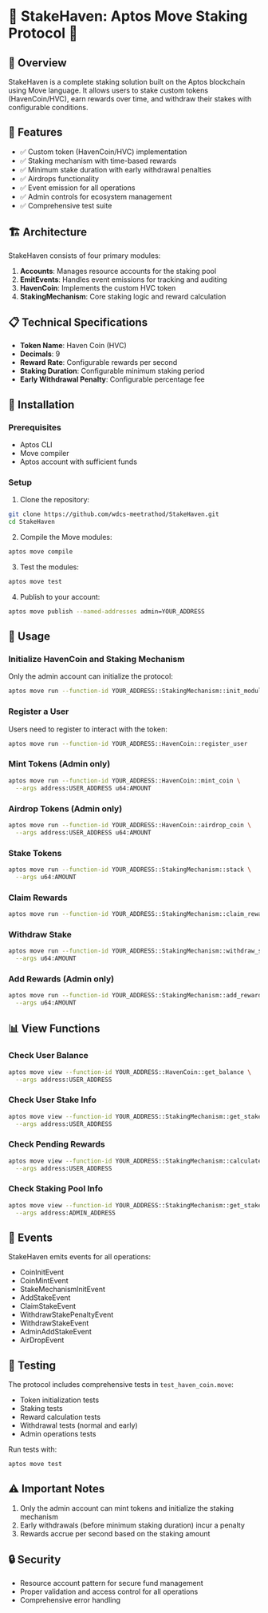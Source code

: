 # 🏦 StakeHaven: Aptos Move Staking Protocol 🚀

## 📜 Overview

StakeHaven is a complete staking solution built on the Aptos blockchain using Move language. It allows users to stake custom tokens (HavenCoin/HVC), earn rewards over time, and withdraw their stakes with configurable conditions.

## 🌟 Features

- ✅ Custom token (HavenCoin/HVC) implementation
- ✅ Staking mechanism with time-based rewards
- ✅ Minimum stake duration with early withdrawal penalties
- ✅ Airdrops functionality
- ✅ Event emission for all operations
- ✅ Admin controls for ecosystem management
- ✅ Comprehensive test suite

## 🏗️ Architecture

StakeHaven consists of four primary modules:

1. **Accounts**: Manages resource accounts for the staking pool
2. **EmitEvents**: Handles event emissions for tracking and auditing
3. **HavenCoin**: Implements the custom HVC token
4. **StakingMechanism**: Core staking logic and reward calculation

## 📋 Technical Specifications

- **Token Name**: Haven Coin (HVC)
- **Decimals**: 9
- **Reward Rate**: Configurable rewards per second
- **Staking Duration**: Configurable minimum staking period
- **Early Withdrawal Penalty**: Configurable percentage fee

## 🔧 Installation

### Prerequisites

- Aptos CLI
- Move compiler
- Aptos account with sufficient funds

### Setup

1. Clone the repository:

```bash
git clone https://github.com/wdcs-meetrathod/StakeHaven.git
cd StakeHaven
```

2. Compile the Move modules:

```bash
aptos move compile
```

3. Test the modules:

```bash
aptos move test
```

4. Publish to your account:

```bash
aptos move publish --named-addresses admin=YOUR_ADDRESS
```

## 🚀 Usage

### Initialize HavenCoin and Staking Mechanism

Only the admin account can initialize the protocol:

```bash
aptos move run --function-id YOUR_ADDRESS::StakingMechanism::init_module
```

### Register a User

Users need to register to interact with the token:

```bash
aptos move run --function-id YOUR_ADDRESS::HavenCoin::register_user
```

### Mint Tokens (Admin only)

```bash
aptos move run --function-id YOUR_ADDRESS::HavenCoin::mint_coin \
  --args address:USER_ADDRESS u64:AMOUNT
```

### Airdrop Tokens (Admin only)

```bash
aptos move run --function-id YOUR_ADDRESS::HavenCoin::airdrop_coin \
  --args address:USER_ADDRESS u64:AMOUNT
```

### Stake Tokens

```bash
aptos move run --function-id YOUR_ADDRESS::StakingMechanism::stack \
  --args u64:AMOUNT
```

### Claim Rewards

```bash
aptos move run --function-id YOUR_ADDRESS::StakingMechanism::claim_rewards
```

### Withdraw Stake

```bash
aptos move run --function-id YOUR_ADDRESS::StakingMechanism::withdraw_stack \
  --args u64:AMOUNT
```

### Add Rewards (Admin only)

```bash
aptos move run --function-id YOUR_ADDRESS::StakingMechanism::add_rewards \
  --args u64:AMOUNT
```

## 📊 View Functions

### Check User Balance

```bash
aptos move view --function-id YOUR_ADDRESS::HavenCoin::get_balance \
  --args address:USER_ADDRESS
```

### Check User Stake Info

```bash
aptos move view --function-id YOUR_ADDRESS::StakingMechanism::get_stake_info \
  --args address:USER_ADDRESS
```

### Check Pending Rewards

```bash
aptos move view --function-id YOUR_ADDRESS::StakingMechanism::calculate_reward \
  --args address:USER_ADDRESS
```

### Check Staking Pool Info

```bash
aptos move view --function-id YOUR_ADDRESS::StakingMechanism::get_stakepool_info \
  --args address:ADMIN_ADDRESS
```

## 📝 Events

StakeHaven emits events for all operations:

- CoinInitEvent
- CoinMintEvent
- StakeMechanismInitEvent
- AddStakeEvent
- ClaimStakeEvent
- WithdrawStakePenaltyEvent
- WithdrawStakeEvent
- AdminAddStakeEvent
- AirDropEvent

## 🧪 Testing

The protocol includes comprehensive tests in `test_haven_coin.move`:

- Token initialization tests
- Staking tests
- Reward calculation tests
- Withdrawal tests (normal and early)
- Admin operations tests

Run tests with:

```bash
aptos move test
```

## ⚠️ Important Notes

1. Only the admin account can mint tokens and initialize the staking mechanism
2. Early withdrawals (before minimum staking duration) incur a penalty
3. Rewards accrue per second based on the staking amount

## 🔒 Security

- Resource account pattern for secure fund management
- Proper validation and access control for all operations
- Comprehensive error handling